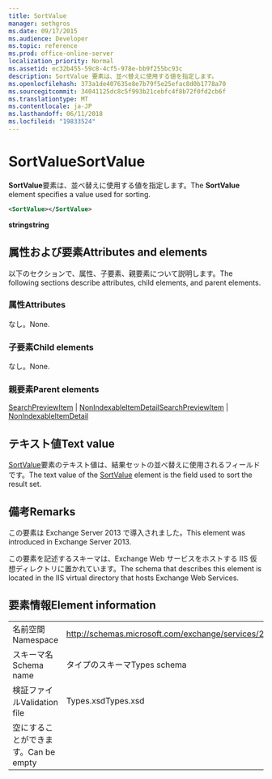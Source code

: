 ```yaml
---
title: SortValue
manager: sethgros
ms.date: 09/17/2015
ms.audience: Developer
ms.topic: reference
ms.prod: office-online-server
localization_priority: Normal
ms.assetid: ec32b455-59c8-4cf5-978e-bb9f255bc93c
description: SortValue 要素は、並べ替えに使用する値を指定します。
ms.openlocfilehash: 373a1de407635e8e7b79f5e25efac8d0b1778a70
ms.sourcegitcommit: 34041125dc8c5f993b21cebfc4f8b72f0fd2cb6f
ms.translationtype: MT
ms.contentlocale: ja-JP
ms.lasthandoff: 06/11/2018
ms.locfileid: "19833524"
---
```

# <a name="sortvalue"></a><span data-ttu-id="59fbb-103">SortValue</span><span class="sxs-lookup"><span data-stu-id="59fbb-103">SortValue</span></span>

<span data-ttu-id="59fbb-104">**SortValue**要素は、並べ替えに使用する値を指定します。</span><span class="sxs-lookup"><span data-stu-id="59fbb-104">The **SortValue** element specifies a value used for sorting.</span></span> 
  
```XML
<SortValue></SortValue>
```

 <span data-ttu-id="59fbb-105">**string**</span><span class="sxs-lookup"><span data-stu-id="59fbb-105">**string**</span></span>
## <a name="attributes-and-elements"></a><span data-ttu-id="59fbb-106">属性および要素</span><span class="sxs-lookup"><span data-stu-id="59fbb-106">Attributes and elements</span></span>

<span data-ttu-id="59fbb-107">以下のセクションで、属性、子要素、親要素について説明します。</span><span class="sxs-lookup"><span data-stu-id="59fbb-107">The following sections describe attributes, child elements, and parent elements.</span></span>
  
### <a name="attributes"></a><span data-ttu-id="59fbb-108">属性</span><span class="sxs-lookup"><span data-stu-id="59fbb-108">Attributes</span></span>

<span data-ttu-id="59fbb-109">なし。</span><span class="sxs-lookup"><span data-stu-id="59fbb-109">None.</span></span>
  
### <a name="child-elements"></a><span data-ttu-id="59fbb-110">子要素</span><span class="sxs-lookup"><span data-stu-id="59fbb-110">Child elements</span></span>

<span data-ttu-id="59fbb-111">なし。</span><span class="sxs-lookup"><span data-stu-id="59fbb-111">None.</span></span>
  
### <a name="parent-elements"></a><span data-ttu-id="59fbb-112">親要素</span><span class="sxs-lookup"><span data-stu-id="59fbb-112">Parent elements</span></span>

<span data-ttu-id="59fbb-113">[SearchPreviewItem](searchpreviewitem.md) | [NonIndexableItemDetail](nonindexableitemdetail.md)</span><span class="sxs-lookup"><span data-stu-id="59fbb-113">[SearchPreviewItem](searchpreviewitem.md) | [NonIndexableItemDetail](nonindexableitemdetail.md)</span></span>
  
## <a name="text-value"></a><span data-ttu-id="59fbb-114">テキスト値</span><span class="sxs-lookup"><span data-stu-id="59fbb-114">Text value</span></span>

<span data-ttu-id="59fbb-115">[SortValue](sortvalue.md)要素のテキスト値は、結果セットの並べ替えに使用されるフィールドです。</span><span class="sxs-lookup"><span data-stu-id="59fbb-115">The text value of the [SortValue](sortvalue.md) element is the field used to sort the result set.</span></span> 
  
## <a name="remarks"></a><span data-ttu-id="59fbb-116">備考</span><span class="sxs-lookup"><span data-stu-id="59fbb-116">Remarks</span></span>

<span data-ttu-id="59fbb-117">この要素は Exchange Server 2013 で導入されました。</span><span class="sxs-lookup"><span data-stu-id="59fbb-117">This element was introduced in Exchange Server 2013.</span></span>
  
<span data-ttu-id="59fbb-118">この要素を記述するスキーマは、Exchange Web サービスをホストする IIS 仮想ディレクトリに置かれています。</span><span class="sxs-lookup"><span data-stu-id="59fbb-118">The schema that describes this element is located in the IIS virtual directory that hosts Exchange Web Services.</span></span>
  
## <a name="element-information"></a><span data-ttu-id="59fbb-119">要素情報</span><span class="sxs-lookup"><span data-stu-id="59fbb-119">Element information</span></span>

|||
|:-----|:-----|
|<span data-ttu-id="59fbb-120">名前空間</span><span class="sxs-lookup"><span data-stu-id="59fbb-120">Namespace</span></span>  <br/> |http://schemas.microsoft.com/exchange/services/2006/types  <br/> |
|<span data-ttu-id="59fbb-121">スキーマ名</span><span class="sxs-lookup"><span data-stu-id="59fbb-121">Schema name</span></span>  <br/> |<span data-ttu-id="59fbb-122">タイプのスキーマ</span><span class="sxs-lookup"><span data-stu-id="59fbb-122">Types schema</span></span>  <br/> |
|<span data-ttu-id="59fbb-123">検証ファイル</span><span class="sxs-lookup"><span data-stu-id="59fbb-123">Validation file</span></span>  <br/> |<span data-ttu-id="59fbb-124">Types.xsd</span><span class="sxs-lookup"><span data-stu-id="59fbb-124">Types.xsd</span></span>  <br/> |
|<span data-ttu-id="59fbb-125">空にすることができます。</span><span class="sxs-lookup"><span data-stu-id="59fbb-125">Can be empty</span></span>  <br/> ||
   

